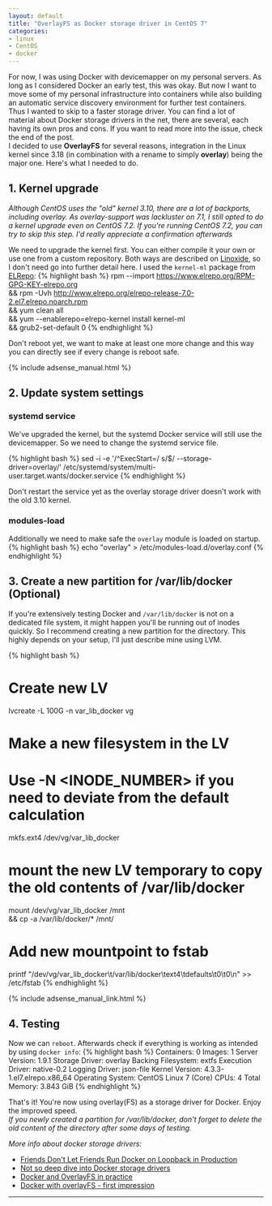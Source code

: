 ```yaml
---
layout: default
title: "OverlayFS as Docker storage driver in CentOS 7"
categories:
- linux
- CentOS
- docker
---
```


For now, I was using Docker with devicemapper on my personal servers. As long as I considered Docker an early test, this was okay. But now I want to move some of my personal infrastructure into containers while also building an automatic service discovery environment for further test containers. Thus I wanted to skip to a faster storage driver. You can find a lot of material about Docker storage drivers in the net, there are several, each having its own pros and cons. If you want to read more into the issue, check the end of the post.  
I decided to use **OverlayFS** for several reasons, integration in the Linux kernel since 3.18 (in combination with a rename to simply **overlay**) being the major one. Here's what I needed to do.
<!--more-->

## 1. Kernel upgrade
*Although CentOS uses the "old" kernel 3.10, there are a lot of backports, including overlay. As overlay-support was lackluster on 7.1, I still opted to do a kernel upgrade even on CentOS 7.2. If you're running CentOS 7.2, you can try to skip this step. I'd really appreciate a confirmation afterwards*

We need to upgrade the kernel first. You can either compile it your own or use one from a custom repository. Both ways are described on [Linoxide](http://linoxide.com/linux-how-to/upgrade-linux-kernel-stable-3-18-4-centos/), so I don't need go into further detail here. I used the `kernel-ml` package from [ELRepo](https://elrepo.org/tiki/tiki-index.php):
{% highlight bash %}
rpm --import https://www.elrepo.org/RPM-GPG-KEY-elrepo.org \
&& rpm -Uvh http://www.elrepo.org/elrepo-release-7.0-2.el7.elrepo.noarch.rpm \
&& yum clean all \
&& yum --enablerepo=elrepo-kernel install kernel-ml \
&& grub2-set-default 0
{% endhighlight %}

Don't reboot yet, we want to make at least one more change and this way you can directly see if every change is reboot safe.

{% include adsense_manual.html %}

## 2. Update system settings

### systemd service
We've upgraded the kernel, but the systemd Docker service will still use the devicemapper. So we need to change the systemd service file.

{% highlight bash %}
sed -i -e '/^ExecStart=/ s/$/ --storage-driver=overlay/' /etc/systemd/system/multi-user.target.wants/docker.service
{% endhighlight %}

Don't restart the service yet as the overlay storage driver doesn't work with the old 3.10 kernel.

### modules-load

Additionally we need to make safe the `overlay` module is loaded on startup.
{% highlight bash %}
echo "overlay" > /etc/modules-load.d/overlay.conf
{% endhighlight %}

## 3. Create a new partition for /var/lib/docker (Optional)
If you're extensively testing Docker and `/var/lib/docker` is not on a dedicated file system, it might happen you'll be running out of inodes quickly. So I recommend creating a new partition for the directory. This highly depends on your setup, I'll just describe mine using LVM.

{% highlight bash %}
# Create new LV
lvcreate -L 100G -n var_lib_docker vg
# Make a new filesystem in the LV
# Use -N <INODE_NUMBER> if you need to deviate from the default calculation
mkfs.ext4 /dev/vg/var_lib_docker
# mount the new LV temporary to copy the old contents of /var/lib/docker
mount /dev/vg/var_lib_docker /mnt \
&& cp -a /var/lib/docker/* /mnt/
# Add new mountpoint to fstab
printf "/dev/vg/var_lib_docker\t/var/lib/docker\text4\tdefaults\t0\t0\n" >> /etc/fstab
{% endhighlight %}

{% include adsense_manual_link.html %}

## 4. Testing
Now we can `reboot`. Afterwards check if everything is working as intended by using `docker info`:
{% highlight bash %}
Containers: 0
Images: 1
Server Version: 1.9.1
Storage Driver: overlay
 Backing Filesystem: extfs
Execution Driver: native-0.2
Logging Driver: json-file
Kernel Version: 4.3.3-1.el7.elrepo.x86_64
Operating System: CentOS Linux 7 (Core)
CPUs: 4
Total Memory: 3.843 GiB
{% endhighlight %}

That's it! You're now using overlay(FS) as a storage driver for Docker. Enjoy the improved speed.  
*If you newly created a partition for /var/lib/docker, don't forget to delete the old content of the directory after some days of testing.*


 *More info about docker storage drivers:*


 * [Friends Don't Let Friends Run Docker on Loopback in Production](https://www.projectatomic.io/blog/2015/06/notes-on-fedora-centos-and-docker-storage-drivers/)
 * [Not so deep dive into Docker storage drivers](https://jpetazzo.github.io/assets/2015-03-03-not-so-deep-dive-into-docker-storage-drivers.html#1)
 * [Docker and OverlayFS in practice](https://docs.docker.com/engine/userguide/storagedriver/overlayfs-driver/#overlayfs-and-docker-performance)
 * [Docker with overlayFS - first impression](http://blog.cloud66.com/docker-with-overlayfs-first-impression/)

 ---
